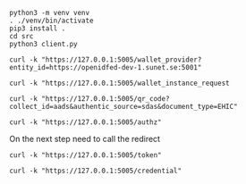     python3 -m venv venv
    . ./venv/bin/activate
    pip3 install .
    cd src
    python3 client.py





```
curl -k "https://127.0.0.1:5005/wallet_provider?entity_id=https://openidfed-dev-1.sunet.se:5001"
```

```
curl -k "https://127.0.0.1:5005/wallet_instance_request
```

```
curl -k "https://127.0.0.1:5005/qr_code?collect_id=aads&authentic_source=sdas&document_type=EHIC"
```

```
curl -k "https://127.0.0.1:5005/authz"
```
On the next step need to call the redirect 

```
curl -k "https://127.0.0.1:5005/token"
```

```
curl -k "https://127.0.0.1:5005/credential"
```

